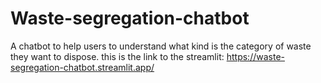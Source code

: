 # Waste-segregation-chatbot
A chatbot to help users to understand what kind is the category of waste they want to dispose.
this is the link to the streamlit: https://waste-segregation-chatbot.streamlit.app/
